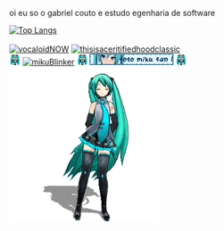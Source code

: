 oi eu so o gabriel couto e estudo egenharia de software

[![Top Langs](https://github-readme-stats.vercel.app/api/top-langs/?username=rouri404&layout=compact&theme=radical)](https://github.com/rouri404)
<br> <br>
[![vocaloidNOW](./images/vocaloidNOW.png)](#)
[![thisisaceritifiedhoodclassic](./images/mshtwh.gif)](https://github.com/rouri404)
<br>
[![smolmikuuu](./images/smolmiku.gif)](#)
[![mikuBlinker](./images/mikufan_blinkie.gif)](#)
[![smolmikuuu](./images/smolmiku.gif)](#)
[![cotoBlinker](./images/cotooooo.gif)](#)
[![smolmikuuu](./images/smolmiku.gif)](#)
<br>
[![bigmiku](./images/hatsune-miku.gif)](#)


<!-- thanks to https://blinkies.cafe for keeping up their site -->
